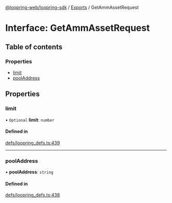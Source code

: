 [@loopring-web/loopring-sdk](../README.md) / [Exports](../modules.md) / GetAmmAssetRequest

# Interface: GetAmmAssetRequest

## Table of contents

### Properties

- [limit](GetAmmAssetRequest.md#limit)
- [poolAddress](GetAmmAssetRequest.md#pooladdress)

## Properties

### limit

• `Optional` **limit**: `number`

#### Defined in

[defs/loopring_defs.ts:439](https://github.com/Loopring/loopring_sdk/blob/fd60be9/src/defs/loopring_defs.ts#L439)

___

### poolAddress

• **poolAddress**: `string`

#### Defined in

[defs/loopring_defs.ts:438](https://github.com/Loopring/loopring_sdk/blob/fd60be9/src/defs/loopring_defs.ts#L438)
